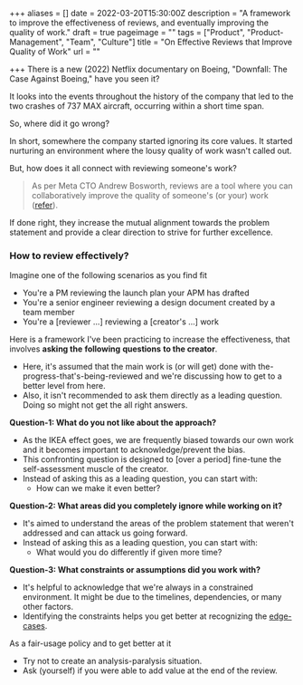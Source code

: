 +++
aliases = []
date = 2022-03-20T15:30:00Z
description = "A framework to improve the effectiveness of reviews, and eventually improving the quality of work."
draft = true
pageimage = ""
tags = ["Product", "Product-Management", "Team", "Culture"]
title = "On Effective Reviews that Improve Quality of Work"
url = ""

+++
There is a new (2022) Netflix documentary on Boeing, "Downfall: The Case Against Boeing," have you seen it?

It looks into the events throughout the history of the company that led to the two crashes of 737 MAX aircraft, occurring within a short time span.

So, where did it go wrong?

In short, somewhere the company started ignoring its core values. It started nurturing an environment where the lousy quality of work wasn't called out.

But, how does it all connect with reviewing someone's work?

> As per Meta CTO Andrew Bosworth, reviews are a tool where you can collaboratively improve the quality of someone's (or your) work ([refer](https://boz.com/articles/reviews "On Reviews - Boz")).

If done right, they increase the mutual alignment towards the problem statement and provide a clear direction to strive for further excellence.

### How to review effectively?

Imagine one of the following scenarios as you find fit

* You're a PM reviewing the launch plan your APM has drafted
* You're a senior engineer reviewing a design document created by a team member
* You're a \[reviewer ...\] reviewing a \[creator's ...\] work

Here is a framework I've been practicing to increase the effectiveness, that involves **asking the** **following** **questions** **to the creator**.

* Here, it's assumed that the main work is (or will get) done with the-progress-that's-being-reviewed and we're discussing how to get to a better level from here.
* Also, it isn't recommended to ask them directly as a leading question. Doing so might not get the all right answers.

**Question-1: What do you not like about the approach?**

* As the IKEA effect goes, we are frequently biased towards our own work and it becomes important to acknowledge/prevent the bias.
* This confronting question is designed to \[over a period\] fine-tune the self-assessment muscle of the creator.
* Instead of asking this as a leading question, you can start with:
  * How can we make it even better?

**Question-2: What areas did you completely ignore while working on it?**

* It's aimed to understand the areas of the problem statement that weren't addressed and can attack us going forward.
* Instead of asking this as a leading question, you can start with:
  * What would you do differently if given more time?

**Question-3: What constraints or assumptions did you work with?**

* It's helpful to acknowledge that we're always in a constrained environment. It might be due to the timelines, dependencies, or many other factors.
* Identifying the constraints helps you get better at recognizing the [edge-cases](https://cdixon.org/2015/02/01/the-ai-startup-idea-maze "The idea maze for AI startups").

As a fair-usage policy and to get better at it

* Try not to create an analysis-paralysis situation.
* Ask (yourself) if you were able to add value at the end of the review.